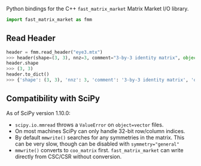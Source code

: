 Python bindings for the C++ `fast_matrix_market` Matrix Market I/O library.

```python
import fast_matrix_market as fmm
```

## Read Header
```python
header = fmm.read_header("eye3.mtx")
>>> header(shape=(3, 3), nnz=3, comment="3-by-3 identity matrix", object="matrix", format="coordinate", field="real", symmetry="general")
header.shape
>>> (3, 3)
header.to_dict()
>>> {'shape': (3, 3), 'nnz': 3, 'comment': '3-by-3 identity matrix', 'object': 'matrix', 'format': 'coordinate', 'field': 'real', 'symmetry': 'general'}
```

## Compatibility with SciPy

As of SciPy version 1.10.0:
* `scipy.io.mmread` throws a `ValueError` on `object=vector` files.
* On most machines SciPy can only handle 32-bit row/column indices.
* By default `mmwrite()` searches for any symmetries in the matrix. This can be very slow, though can be disabled with `symmetry="general"`
* `mmwrite()` converts to `coo_matrix` first. `fast_matrix_market` can write directly from CSC/CSR without conversion.
